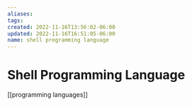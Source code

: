 ```yaml
---
aliases: 
tags: 
created: 2022-11-16T13:56:02-06:00
updated: 2022-11-16T16:51:05-06:00
name: shell programming language
---
```

# Shell Programming Language

[[programming languages]]
